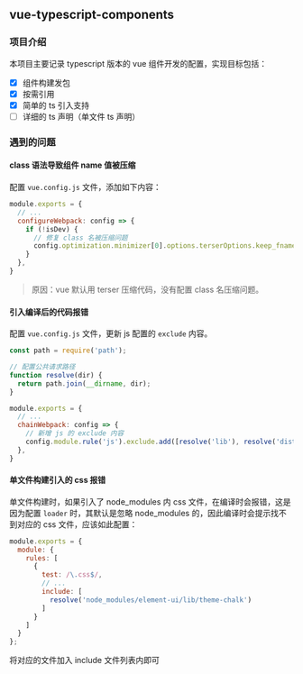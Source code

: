 ## vue-typescript-components

### 项目介绍
本项目主要记录 typescript 版本的 vue 组件开发的配置，实现目标包括：

- [x] 组件构建发包
- [x] 按需引用
- [x] 简单的 ts 引入支持
- [ ] 详细的 ts 声明（单文件 ts 声明）

### 遇到的问题

#### class 语法导致组件 name 值被压缩
配置 `vue.config.js` 文件，添加如下内容：

``` js
module.exports = {
  // ...
  configureWebpack: config => {
    if (!isDev) {
      // 修复 class 名被压缩问题
      config.optimization.minimizer[0].options.terserOptions.keep_fnames = true;
    }
  },
}
```

> 原因：vue 默认用 terser 压缩代码，没有配置 class 名压缩问题。

#### 引入编译后的代码报错
配置 `vue.config.js` 文件，更新 js 配置的 `exclude` 内容。

``` js
const path = require('path');

// 配置公共请求路径
function resolve(dir) {
  return path.join(__dirname, dir);
}

module.exports = {
  // ...
  chainWebpack: config => {
    // 新增 js 的 exclude 内容
    config.module.rule('js').exclude.add([resolve('lib'), resolve('dist')]);
  },
}
```

#### 单文件构建引入的 css 报错
单文件构建时，如果引入了 node_modules 内 css 文件，在编译时会报错，这是因为配置 `loader` 时，其默认是忽略 node_modules 的，因此编译时会提示找不到对应的 css 文件，应该如此配置：

``` js
module.exports = {
  module: {
    rules: [
      {
        test: /\.css$/,
        // ...
        include: [
          resolve('node_modules/element-ui/lib/theme-chalk')
        ]
      }
    ]
  }
};
```

将对应的文件加入 include 文件列表内即可
